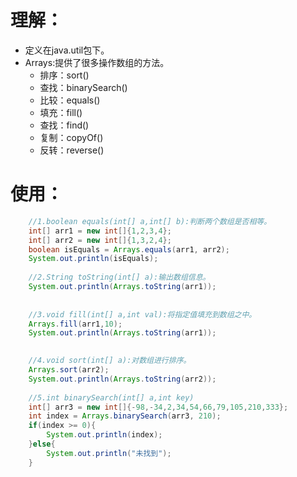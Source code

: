 # 理解：
* 定义在java.util包下。
* Arrays:提供了很多操作数组的方法。
    *  排序：sort()
    *  查找：binarySearch()
    *  比较：equals()
    *  填充：fill()
    *  查找：find()
    *  复制：copyOf()
    *  反转：reverse()
# 使用：

```java
	//1.boolean equals(int[] a,int[] b):判断两个数组是否相等。
	int[] arr1 = new int[]{1,2,3,4};
	int[] arr2 = new int[]{1,3,2,4};
	boolean isEquals = Arrays.equals(arr1, arr2);
	System.out.println(isEquals);
            
	//2.String toString(int[] a):输出数组信息。
	System.out.println(Arrays.toString(arr1));
            
            
	//3.void fill(int[] a,int val):将指定值填充到数组之中。
	Arrays.fill(arr1,10);
	System.out.println(Arrays.toString(arr1));
            

	//4.void sort(int[] a):对数组进行排序。
	Arrays.sort(arr2);
	System.out.println(Arrays.toString(arr2));
            
	//5.int binarySearch(int[] a,int key)
	int[] arr3 = new int[]{-98,-34,2,34,54,66,79,105,210,333};
	int index = Arrays.binarySearch(arr3, 210);
	if(index >= 0){
		System.out.println(index);
	}else{
		System.out.println("未找到");
	}
```



